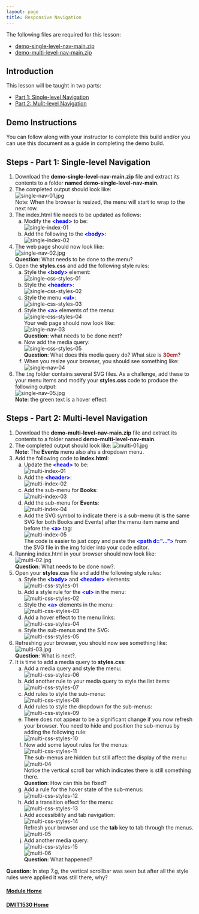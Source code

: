 ```yaml
---
layout: page
title: Responsive Navigation
---
```

<style>
    .css-class{
        color: firebrick;
        font-weight: bold;
    }
    .html-class{
        color: blue;
        font-weight: bold;
    }
</style>

The following files are required for this lesson:
* [demo-single-level-nav-main.zip](files/demo-single-level-nav-main.zip)
* [demo-multi-level-nav-main.zip](files/demo-multi-level-nav-main.zip)

## Introduction
This lesson will be taught in two parts:
* [Part 1: Single-level Navigation](#single)
* [Part 2: Mulit-level Navigation](#multi)

## Demo Instructions
You can follow along with your instructor to complete this build and/or you can use this document as a guide in completing the demo build.

## Steps - <a ID="single">Part 1</a>: Single-level Navigation
1.	Download the **demo-single-level-nav-main.zip** file and extract its contents to a folder **named demo-single-level-nav-main**.
2.	The completed output should look like:<br>
![single-nav-01.jpg](files/single-nav-01.jpg)<br>
Note: When the browser is resized, the menu will start to wrap to the next row.
3.	The index.html file needs to be updated as follows:<br>
    <ol type="a">
        <li>Modify the <span class="html-class">&lt;head&gt;</span> to be:<br>
        <img src="files/single-index-01.jpg" alt="single-index-01">
        </li>
        <li>Add the following to the <span class="html-class">&lt;body&gt;</span>:<br>
        <img src="files/single-index-02.jpg" alt="single-index-02">
        </li>
    </ol>
4.	The web page should now look like:<br>
![single-nav-02.jpg](files/single-nav-02.jpg)<br>
**Question**: What needs to be done to the menu?
5.	Open the **styles.css** and add the following style rules:<br>
    <ol type="a">
        <li>Style the <span class="html-class">&lt;body&gt;</span> element:<br>
        <img src="files/single-css-styles-01.jpg" alt="single-css-styles-01">
        </li>
        <li>Style the <span class="html-class">&lt;header&gt;</span>:<br>
        <img src="files/single-css-styles-02.jpg" alt="single-css-styles-02">
        </li>
        <li>Style the menu <span class="html-class">&lt;ul&gt;</span>:<br>
        <img src="files/single-css-styles-03.jpg" alt="single-css-styles-03">
        </li>
        <li>Style the <span class="html-class">&lt;a&gt;</span> elements of the menu:<br>
        <img src="files/single-css-styles-04.jpg" alt="single-css-styles-04"><br>
        Your web page should now look like:<br>
        <img src="files/single-nav-03.jpg" alt="single-nav-03"><br>
        <b>Question</b>: what needs to be done next?
        </li>
        <li>Now add the media query:<br>
        <img src="files/single-css-styles-05.jpg" alt="single-css-styles-05"><br>
        <b>Question</b>: What does this media query do? What size is <span class="css-class">30em</span>?
        </li>
        <li>When you resize your browser, you should see something like:<br>
        <img src="files/single-nav-04.jpg" alt="single-nav-04">
        </li>
    </ol>
6.	The `img` folder contains several SVG files. As a challenge, add these to your menu items and modify your **styles.css** code to produce the following output:<br>
![single-nav-05.jpg](files/single-nav-05.jpg)<br>
**Note**: the green text is a hover effect.

## Steps - <a ID="multi">Part 2</a>: Multi-level Navigation
1.	Download the **demo-multi-level-nav-main.zip** file and extract its contents to a folder named **demo-multi-level-nav-main**.
2.	The completed output should look like:
![multi-01.jpg](files/multi-01.jpg)<br>
**Note**: The **Events** menu also ahs a dropdown menu.
3.	Add the following code to **index.html**:<br>
    <ol type="a">
        <li>Update the <span class="html-class">&lt;head&gt;</span> to be:<br>
        <img src="files/multi-index-01.jpg" alt="multi-index-01">
        </li>
        <li>Add the <span class="html-class">&lt;header&gt;</span>:<br>
        <img src="files/multi-index-02.jpg" alt="multi-index-02">
        </li>
        <li>Add the sub-menu for <b>Books</b>:<br>
        <img src="files/multi-index-03.jpg" alt="multi-index-03">
        </li>
        <li>Add the sub-menu for <b>Events</b>:<br>
        <img src="files/multi-index-04.jpg" alt="multi-index-04">
        </li>
        <li>Add the SVG symbol to indicate there is a sub-menu (it is the same SVG for both Books and Events) after the menu item name and before the <span class="html-class">&lt;a&gt;</span> tag:<br>
        <img src="files/multi-index-05.jpg" alt="multi-index-05"><br>
        The code is easier to just copy and paste the <span class="html-class">&lt;path d="…"&gt;</span> from the SVG file in the img folder into your code editor.
        </li>
    </ol>
4.	Running index.html in your browser should now look like:<br>
![multi-02.jpg](files/multi-02.jpg)<br>
**Question**: What needs to be done now?.
5.	Open your **styles.css** file and add the following style rules:<br>
    <ol type="a">
        <li>Style the <span class="html-class">&lt;body&gt;</span> and <span class="html-class">&lt;header&gt;</span> elements:<br>
        <img src="files/multi-css-styles-01.jpg" alt="multi-css-styles-01">
        </li>
        <li>Add a style rule for the <span class="html-class">&lt;ul&gt;</span> in the menu:<br>
        <img src="files/multi-css-styles-02.jpg" alt="multi-css-styles-02">
        </li>
        <li>Style the <span class="html-class">&lt;a&gt;</span> elements in the menu:<br>
        <img src="files/multi-css-styles-03.jpg" alt="multi-css-styles-03">
        </li>
        <li>Add a hover effect to the menu links:<br>
        <img src="files/multi-css-styles-04.jpg" alt="multi-css-styles-04">
        </li>
        <li>Style the sub-menus and the SVG:<br>
        <img src="files/multi-css-styles-05.jpg" alt="multi-css-styles-05">
        </li>
    </ol>
6.	Refreshing your browser, you should now see something like:<br>
![multi-03.jpg](files/multi-03.jpg)<br>
**Question**: What is next?.
7.	It is time to add a media query to **styles.css**:<br>
    <ol type="a">
        <li>Add a media query and style the menu:<br>
        <img src="files/multi-css-styles-06.jpg" alt="multi-css-styles-06">
        </li>
        <li>Add another rule to your media query to style the list items:<br>
        <img src="files/multi-css-styles-07.jpg" alt="multi-css-styles-07">
        </li>
        <li>Add rules to style the sub-menu:<br>
        <img src="files/multi-css-styles-08.jpg" alt="multi-css-styles-08">
        </li>
        <li>Add rules to style the dropdown for the sub-menus:<br>
        <img src="files/multi-css-styles-09.jpg" alt="multi-css-styles-09">
        </li>
        <li>There does not appear to be a significant change if you now refresh your browser. You need to hide and position the sub-menus by adding the following rule:<br>
        <img src="files/multi-css-styles-10.jpg" alt="multi-css-styles-10">
        </li>
        <li>Now add some layout rules for the menus:<br>
        <img src="files/multi-css-styles-11.jpg" alt="multi-css-styles-11"><br>
        The sub-menus are hidden but still affect the display of the menu:<br>
        <img src="files/multi-04.jpg" alt="multi-04"><br>
        Notice the vertical scroll bar which indicates there is still something there.<br>
        <b>Question</b>: How can this be fixed?
        </li>
        <li>Add a rule for the hover state of the sub-menus:<br>
        <img src="files/multi-css-styles-12.jpg" alt="multi-css-styles-12">
        </li>
        <li>Add a transition effect for the menu:<br>
        <img src="files/multi-css-styles-13.jpg" alt="multi-css-styles-13">
        </li>
        <li>Add accessibility and tab navigation:<br>
        <img src="files/multi-css-styles-14.jpg" alt="multi-css-styles-14"><br>
        Refresh your browser and use the <b>tab</b> key to tab through the menus.<br>
        <img src="files/multi-05.jpg" alt="multi-05">
        </li>
        <li>Add another media query:<br>
        <img src="files/multi-css-styles-15.jpg" alt="multi-css-styles-15"><br>
        <img src="files/multi-06.jpg" alt="multi-06"><br>
        <b>Question</b>: What happened?
        </li>
    </ol>

**Question**: In step 7.g, the vertical scrollbar was seen but after all the style rules were applied it was still there, why?


#### [Module Home](../)
#### [DMIT1530 Home](../../)
